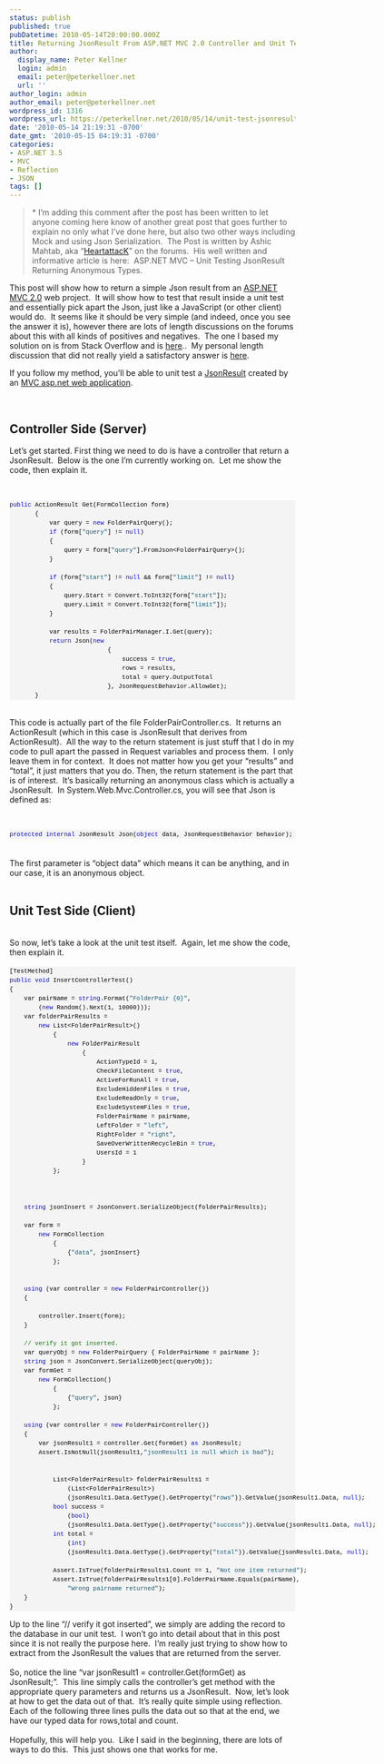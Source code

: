 ```yaml
---
status: publish
published: true
pubDatetime: 2010-05-14T20:00:00.000Z
title: Returning JsonResult From ASP.NET MVC 2.0 Controller and Unit Testing
author:
  display_name: Peter Kellner
  login: admin
  email: peter@peterkellner.net
  url: ''
author_login: admin
author_email: peter@peterkellner.net
wordpress_id: 1316
wordpress_url: https://peterkellner.net/2010/05/14/unit-test-jsonresult-aspnet-mvc-reflection/
date: '2010-05-14 21:19:31 -0700'
date_gmt: '2010-05-15 04:19:31 -0700'
categories:
- ASP.NET 3.5
- MVC
- Reflection
- JSON
tags: []
---
```

<blockquote>
<p>* I’m adding this comment after the post has been written to let anyone coming here know of another great post that goes further to explain no only what I’ve done here, but also two other ways including Mock and using Json Serialization.&#160; The Post is written by Ashic Mahtab, aka “<a href="http://forums.asp.net/members/HeartattacK.aspx">HeartattacK</a>” on the forums.&#160; His well written and informative article is here:&#160; ASP.NET MVC – Unit Testing JsonResult Returning Anonymous Types.</p>
</blockquote>
<p>This post will show how to return a simple Json result from an <a href="http://www.microsoft.com/downloads/details.aspx?FamilyID=c9ba1fe1-3ba8-439a-9e21-def90a8615a9&amp;displaylang=en">ASP.NET MVC 2.0</a> web project.&#160; It will show how to test that result inside a unit test and essentially pick apart the Json, just like a JavaScript (or other client) would do.&#160; It seems like it should be very simple (and indeed, once you see the answer it is), however there are lots of length discussions on the forums about this with all kinds of positives and negatives.&#160; The one I based my solution on is from Stack Overflow and is <a href="http://stackoverflow.com/questions/482363/should-my-mvc-controller-really-know-about-json">here</a>..&#160; My personal length discussion that did not really yield a satisfactory answer is <a href="http://social.msdn.microsoft.com/Forums/en-US/csharplanguage/thread/552b6dda-5e98-4012-8df2-70a845aab680/">here</a>.</p>
<p>If you follow my method, you’ll be able to unit test a <a href="http://msdn.microsoft.com/en-us/library/system.web.mvc.jsonresult.aspx">JsonResult</a> created by an <a href="http://www.asp.net/(S(d35rmemuuono1wvm1gsp2n45))/mvc">MVC asp.net web application</a>. </p>
<p> <!--more--><br />
<h2>Controller Side (Server)</h2>
<p>Let’s get started. First thing we need to do is have a controller that return a JsonResult.&#160; Below is the one I’m currently working on.&#160; Let me show the code, then explain it.</p>
<p>&#160;</p>
<div id="codeSnippetWrapper">
<pre style="border-bottom-style: none; text-align: left; padding-bottom: 0px; line-height: 12pt; border-right-style: none; background-color: #f4f4f4; margin: 0em; padding-left: 0px; width: 100%; padding-right: 0px; font-family: &#39;Courier New&#39;, courier, monospace; direction: ltr; border-top-style: none; color: black; font-size: 8pt; border-left-style: none; overflow: visible; padding-top: 0px" id="codeSnippet"><span style="color: #0000ff">public</span> ActionResult Get(FormCollection form)<br />       {<br />           var query = <span style="color: #0000ff">new</span> FolderPairQuery();<br />           <span style="color: #0000ff">if</span> (form[<span style="color: #006080">&quot;query&quot;</span>] != <span style="color: #0000ff">null</span>)<br />           {<br />               query = form[<span style="color: #006080">&quot;query&quot;</span>].FromJson&lt;FolderPairQuery&gt;();<br />           }<br /><br />           <span style="color: #0000ff">if</span> (form[<span style="color: #006080">&quot;start&quot;</span>] != <span style="color: #0000ff">null</span> &amp;&amp; form[<span style="color: #006080">&quot;limit&quot;</span>] != <span style="color: #0000ff">null</span>)<br />           {<br />               query.Start = Convert.ToInt32(form[<span style="color: #006080">&quot;start&quot;</span>]);<br />               query.Limit = Convert.ToInt32(form[<span style="color: #006080">&quot;limit&quot;</span>]);<br />           }<br /><br />           var results = FolderPairManager.I.Get(query);<br />           <span style="color: #0000ff">return</span> Json(<span style="color: #0000ff">new</span><br />                           {<br />                               success = <span style="color: #0000ff">true</span>,<br />                               rows = results,<br />                               total = query.OutputTotal<br />                           }, JsonRequestBehavior.AllowGet);<br />       }</pre>
</div>
<div>&#160;</div>
<p>This code is actually part of the file FolderPairController.cs.&#160; It returns an ActionResult (which in this case is JsonResult that derives from ActionResult).&#160; All the way to the return statement is just stuff that I do in my code to pull apart the passed in Request variables and process them.&#160; I only leave them in for context.&#160; It does not matter how you get your “results” and “total”, it just matters that you do. Then, the return statement is the part that is of interest.&#160; It’s basically returning an anonymous class which is actually a JsonResult.&#160; In System.Web.Mvc.Controller.cs, you will see that Json is defined as:</p>
<p>&#160;</p>
<div>
<pre style="border-bottom-style: none; text-align: left; padding-bottom: 0px; line-height: 12pt; border-right-style: none; background-color: #f4f4f4; margin: 0em; padding-left: 0px; width: 100%; padding-right: 0px; font-family: &#39;Courier New&#39;, courier, monospace; direction: ltr; border-top-style: none; color: black; font-size: 8pt; border-left-style: none; overflow: visible; padding-top: 0px" id="codeSnippet"><span style="color: #0000ff">protected</span> <span style="color: #0000ff">internal</span> JsonResult Json(<span style="color: #0000ff">object</span> data, JsonRequestBehavior behavior);</pre>
</div>
<div>&#160;</div>
<div>&#160;</div>
<div>The first parameter is “object data” which means it can be anything, and in our case, it is an anonymous object.</div>
<div>&#160;</div>
<h2>Unit Test Side (Client)</h2>
<div>&#160;</div>
<div>So now, let’s take a look at the unit test itself.&#160; Again, let me show the code, then explain it.</div>
<div>&#160;</div>
<div id="codeSnippetWrapper">
<pre style="border-bottom-style: none; text-align: left; padding-bottom: 0px; line-height: 12pt; border-right-style: none; background-color: #f4f4f4; margin: 0em; padding-left: 0px; width: 100%; padding-right: 0px; font-family: &#39;Courier New&#39;, courier, monospace; direction: ltr; border-top-style: none; color: black; font-size: 8pt; border-left-style: none; overflow: visible; padding-top: 0px" id="codeSnippet">[TestMethod]<br /><span style="color: #0000ff">public</span> <span style="color: #0000ff">void</span> InsertControllerTest()<br />{<br />    var pairName = <span style="color: #0000ff">string</span>.Format(<span style="color: #006080">&quot;FolderPair {0}&quot;</span>, <br />        (<span style="color: #0000ff">new</span> Random().Next(1, 10000)));<br />    var folderPairResults =<br />        <span style="color: #0000ff">new</span> List&lt;FolderPairResult&gt;()<br />            {<br />                <span style="color: #0000ff">new</span> FolderPairResult<br />                    {<br />                        ActionTypeId = 1,<br />                        CheckFileContent = <span style="color: #0000ff">true</span>,<br />                        ActiveForRunAll = <span style="color: #0000ff">true</span>,<br />                        ExcludeHiddenFiles = <span style="color: #0000ff">true</span>,<br />                        ExcludeReadOnly = <span style="color: #0000ff">true</span>,<br />                        ExcludeSystemFiles = <span style="color: #0000ff">true</span>,<br />                        FolderPairName = pairName,<br />                        LeftFolder = <span style="color: #006080">&quot;left&quot;</span>,<br />                        RightFolder = <span style="color: #006080">&quot;right&quot;</span>,<br />                        SaveOverWrittenRecycleBin = <span style="color: #0000ff">true</span>,<br />                        UsersId = 1<br />                    }<br />            };<br /><br /><br /><br />    <span style="color: #0000ff">string</span> jsonInsert = JsonConvert.SerializeObject(folderPairResults);<br /><br />    var form =<br />        <span style="color: #0000ff">new</span> FormCollection<br />            {<br />                {<span style="color: #006080">&quot;data&quot;</span>, jsonInsert}<br />            };<br /><br /><br />    <span style="color: #0000ff">using</span> (var controller = <span style="color: #0000ff">new</span> FolderPairController())<br />    {<br /><br />        controller.Insert(form);<br />    }<br /><br />    <span style="color: #008000">// verify it got inserted.</span><br />    var queryObj = <span style="color: #0000ff">new</span> FolderPairQuery { FolderPairName = pairName };<br />    <span style="color: #0000ff">string</span> json = JsonConvert.SerializeObject(queryObj);<br />    var formGet =<br />        <span style="color: #0000ff">new</span> FormCollection()<br />            {<br />                {<span style="color: #006080">&quot;query&quot;</span>, json}<br />            };<br /><br />    <span style="color: #0000ff">using</span> (var controller = <span style="color: #0000ff">new</span> FolderPairController())<br />    {<br />        var jsonResult1 = controller.Get(formGet) <span style="color: #0000ff">as</span> JsonResult;<br />        Assert.IsNotNull(jsonResult1,<span style="color: #006080">&quot;jsonResult1 is null which is bad&quot;</span>);<br />       <br />       <br />            List&lt;FolderPairResult&gt; folderPairResults1 =<br />                (List&lt;FolderPairResult&gt;)<br />                (jsonResult1.Data.GetType().GetProperty(<span style="color: #006080">&quot;rows&quot;</span>)).GetValue(jsonResult1.Data, <span style="color: #0000ff">null</span>);<br />            <span style="color: #0000ff">bool</span> success =<br />                (<span style="color: #0000ff">bool</span>)<br />                (jsonResult1.Data.GetType().GetProperty(<span style="color: #006080">&quot;success&quot;</span>)).GetValue(jsonResult1.Data, <span style="color: #0000ff">null</span>);<br />            <span style="color: #0000ff">int</span> total =<br />                (<span style="color: #0000ff">int</span>)<br />                (jsonResult1.Data.GetType().GetProperty(<span style="color: #006080">&quot;total&quot;</span>)).GetValue(jsonResult1.Data, <span style="color: #0000ff">null</span>);<br /><br />            Assert.IsTrue(folderPairResults1.Count == 1, <span style="color: #006080">&quot;Not one item returned&quot;</span>);<br />            Assert.IsTrue(folderPairResults1[0].FolderPairName.Equals(pairName),<br />                <span style="color: #006080">&quot;Wrong pairname returned&quot;</span>);<br />    }<br />}</pre>
<p></div>
<div>Up to the line “// verify it got inserted”, we simply are adding the record to the database in our unit test.&#160; I won’t go into detail about that in this post since it is not really the purpose here.&#160; I’m really just trying to show how to extract from the JsonResult the values that are returned from the server.</div>
<div>&#160;</div>
<div>So, notice the line “var jsonResult1 = controller.Get(formGet) as JsonResult;”.&#160; This line simply calls the controller’s get method with the appropriate query parameters and returns us a JsonResult.&#160; Now, let’s look at how to get the data out of that.&#160; It’s really quite simple using reflection.&#160; Each of the following three lines pulls the data out so that at the end, we have our typed data for rows,total and count.</div>
<div>&#160;</div>
<div>Hopefully, this will help you.&#160; Like I said in the beginning, there are lots of ways to do this.&#160; This just shows one that works for me.</div>
<div>&#160;</div>
<div>
  </div>

